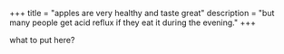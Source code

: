 +++
title = "apples are very healthy and taste great"
description = "but many people get acid reflux if they eat it during the evening."
+++

what to put here?